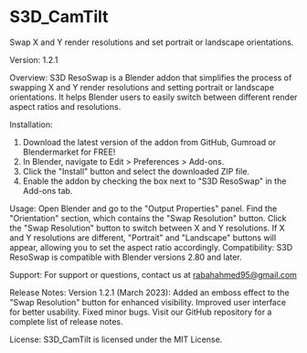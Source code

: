 # S3D_CamTilt
Swap X and Y render resolutions and set portrait or landscape orientations.

Version:
1.2.1

Overview:
S3D ResoSwap is a Blender addon that simplifies the process of swapping X and Y render resolutions and setting portrait or landscape orientations. It helps Blender users to easily switch between different render aspect ratios and resolutions.

Installation:
1. Download the latest version of the addon from GitHub, Gumroad or Blendermarket for FREE!
2. In Blender, navigate to Edit > Preferences > Add-ons.
3. Click the "Install" button and select the downloaded ZIP file.
4. Enable the addon by checking the box next to "S3D ResoSwap" in the Add-ons tab.

Usage:
Open Blender and go to the "Output Properties" panel.
Find the "Orientation" section, which contains the "Swap Resolution" button.
Click the "Swap Resolution" button to switch between X and Y resolutions.
If X and Y resolutions are different, "Portrait" and "Landscape" buttons will appear, allowing you to set the aspect ratio accordingly.
Compatibility:
S3D ResoSwap is compatible with Blender versions 2.80 and later.

Support:
For support or questions, contact us at rabahahmed95@gmail.com

Release Notes:
Version 1.2.1 (March 2023):
Added an emboss effect to the "Swap Resolution" button for enhanced visibility.
Improved user interface for better usability.
Fixed minor bugs.
Visit our GitHub repository for a complete list of release notes.

License:
S3D_CamTilt is licensed under the MIT License.

